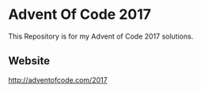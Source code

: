 # Advent Of Code 2017
This Repository is for my Advent of Code 2017 solutions.

## Website
http://adventofcode.com/2017
